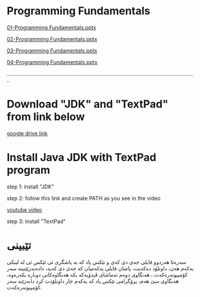 # Programming Fundamentals

[01-Programming Fundamentals.pptx](https://raw.githubusercontent.com/karzanosman/java/master/01-Programming%20Fundamentals.pptx)

[02-Programming Fundamentals.pptx](https://raw.githubusercontent.com/karzanosman/java/master/02-Programming%20Fundamentals.pptx)

[03-Programming Fundamentals.pptx](https://raw.githubusercontent.com/karzanosman/java/master/03-Programming%20Fundamentals.pptx)

[04-Programming Fundamentals.pptx](https://raw.githubusercontent.com/karzanosman/java/master/04-Programming%20Fundamentals.pptx)


..............................................................................................................................

# Download "JDK" and "TextPad" from link below
[google drive link](https://drive.google.com/open?id=1fkTk_UNlYXWn9FiN8-M8mrfRJ55c-COz)

# Install Java JDK with TextPad program
step 1: install "JDK"

step 2: follow this link and create PATH as you see in the video

[youtube video](https://www.youtube.com/watch?v=WxGRHsD9ASM)

step 3: install "TextPad"


# تێبینی
سەرەتا هەردوو فایلی جەی دی کەی و تێکس پاد کە بە پاشگری ئی ئێکس ئی لە لینکی یەکەم هەن، داونلۆد دەکەیت، پاشان فایلی یەکەمیان کە جەی دی کەیە، دادەبەزێێنیتە سەر کۆمپیوتەرەکەت ، هەنگاوی دوەم تەماشای ڤیدۆیەکە بکە هەنگاوەکانی دوبارە بکەرەوە، هەنگاوی سێ هەم، پرۆگرامی تێکس پاد کە یەکەم جار داونلۆدت کرد دابەزێنە سەر کۆمپیوتەرەکەت.



